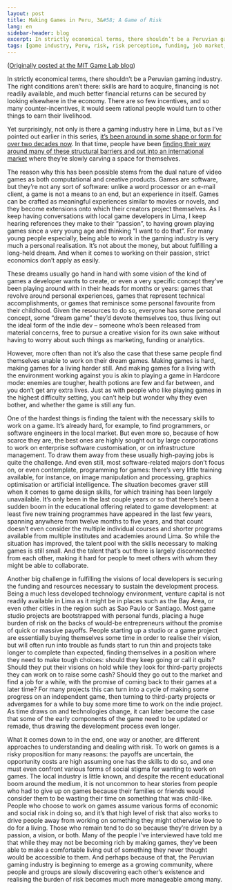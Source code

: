 ```yaml
---
layout: post
title: Making Games in Peru, 3&#58; A Game of Risk
lang: en
sidebar-header: blog
excerpt: In strictly economical terms, there shouldn’t be a Peruvian gaming industry. The right conditions aren’t there&#58; skills are hard to acquire, financing is not readily available, and much better financial returns can be secured by looking elsewhere in the economy. There are so few incentives, and so many counter-incentives, it would seem rational people would turn to other things to earn their livelihood.
tags: [game industry, Peru, risk, risk perception, funding, job market, talent, skill building]
---
```

([Originally posted at the MIT Game Lab blog](http://gamelab.mit.edu/making-games-in-peru-3/))

In strictly economical terms, there shouldn’t be a Peruvian gaming industry. The right conditions aren’t there: skills are hard to acquire, financing is not readily available, and much better financial returns can be secured by looking elsewhere in the economy. There are so few incentives, and so many counter-incentives, it would seem rational people would turn to other things to earn their livelihood.

Yet surprisingly, not only is there a gaming industry here in Lima, but as I’ve pointed out earlier in this series, [it’s been around in some shape or form for over two decades now](/2013/06/17/making-games-in-peru.html). In that time, people have been [finding their way around many of these structural barriers and out into an international market](/2013/07/08/making-games-in-peru-2.html) where they’re slowly carving a space for themselves.

The reason why this has been possible stems from the dual nature of video games as both computational and creative products. Games are software, but they’re not any sort of software: unlike a word processor or an e-mail client, a game is not a means to an end, but an experience in itself. Games can be crafted as meaningful experiences similar to movies or novels, and they become extensions onto which their creators project themselves. As I keep having conversations with local game developers in Lima, I keep hearing references they make to their “passion”, to having grown playing games since a very young age and thinking “I want to do that”. For many young people especially, being able to work in the gaming industry is very much a personal realisation. It’s not about the money, but about fulfilling a long-held dream. And when it comes to working on their passion, strict economics don’t apply as easily.

These dreams usually go hand in hand with some vision of the kind of games a developer wants to create, or even a very specific concept they’ve been playing around with in their heads for months or years: games that revolve around personal experiences, games that represent technical accomplishments, or games that reminisce some personal favourite from their childhood. Given the resources to do so, everyone has some personal concept, some “dream game” they’d devote themselves too, thus living out the ideal form of the indie dev – someone who’s been released from material concerns, free to pursue a creative vision for its own sake without having to worry about such things as marketing, funding or analytics.

However, more often than not it’s also the case that these same people find themselves unable to work on their dream games. Making games is hard, making games for a living harder still. And making games for a living with the environment working against you is akin to playing a game in Hardcore mode: enemies are tougher, health potions are few and far between, and you don’t get any extra lives. Just as with people who like playing games in the highest difficulty setting, you can’t help but wonder why they even bother, and whether the game is still any fun.

One of the hardest things is finding the talent with the necessary skills to work on a game. It’s already hard, for example, to find programmers, or software engineers in the local market. But even more so, because of how scarce they are, the best ones are highly sought out by large corporations to work on enterprise software customisation, or on infrastructure management. To draw them away from these usually high-paying jobs is quite the challenge. And even still, most software-related majors don’t focus on, or even contemplate, programming for games: there’s very little training available, for instance, on image manipulation and processing, graphics optimisation or artificial intelligence. The situation becomes graver still when it comes to game design skills, for which training has been largely unavailable. It’s only been in the last couple years or so that there’s been a sudden boom in the educational offering related to game development: at least five new training programmes have appeared in the last few years, spanning anywhere from twelve months to five years, and that count doesn’t even consider the multiple individual courses and shorter programs available from multiple institutes and academies around Lima. So while the situation has improved, the talent pool with the skills necessary to making games is still small. And the talent that’s out there is largely disconnected from each other, making it hard for people to meet others with whom they might be able to collaborate.

Another big challenge in fulfilling the visions of local developers is securing the funding and resources necessary to sustain the development process. Being a much less developed technology environment, venture capital is not readily available in Lima as it might be in places such as the Bay Area, or even other cities in the region such as Sao Paulo or Santiago. Most game studio projects are bootstrapped with personal funds, placing a huge burden of risk on the backs of would-be entrepreneurs without the promise of quick or massive payoffs. People starting up a studio or a game project are essentially buying themselves some time in order to realise their vision, but will often run into trouble as funds start to run thin and projects take longer to complete than expected, finding themselves in a position where they need to make tough choices: should they keep going or call it quits? Should they put their visions on hold while they look for third-party projects they can work on to raise some cash? Should they go out to the market and find a job for a while, with the promise of coming back to their games at a later time? For many projects this can turn into a cycle of making some progress on an independent game, then turning to third-party projects or advergames for a while to buy some more time to work on the indie project. As time draws on and technologies change, it can later become the case that some of the early components of the game need to be updated or remade, thus drawing the development process even longer.

What it comes down to in the end, one way or another, are different approaches to understanding and dealing with risk. To work on games is a risky proposition for many reasons: the payoffs are uncertain, the opportunity costs are high assuming one has the skills to do so, and one must even confront various forms of social stigma for wanting to work on games. The local industry is little known, and despite the recent educational boom around the medium, it is not uncommon to hear stories from people who had to give up on games because their families or friends would consider them to be wasting their time on something that was child-like. People who choose to work on games assume various forms of economic and social risk in doing so, and it’s that high level of risk that also works to drive people away from working on something they might otherwise love to do for a living. Those who remain tend to do so because they’re driven by a passion, a vision, or both. Many of the people I’ve interviewed have told me that while they may not be becoming rich by making games, they’ve been able to make a comfortable living out of something they never thought would be accessible to them. And perhaps because of that, the Peruvian gaming industry is beginning to emerge as a growing community, where people and groups are slowly discovering each other’s existence and realising the burden of risk becomes much more manageable among many.